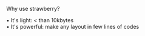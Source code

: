 Why use strawberry? 

• It's light: < than 10kbytes<br>
• It's powerful: make any layout in few lines of codes
